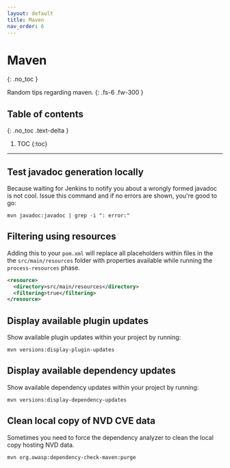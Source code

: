 ```yaml
---
layout: default
title: Maven
nav_order: 6
---
```


# Maven
{: .no_toc }

Random tips regarding maven.
{: .fs-6 .fw-300 }

## Table of contents
{: .no_toc .text-delta }

1. TOC
{:toc}

---

## Test javadoc generation locally

Because waiting for Jenkins to notify you about a wrongly formed javadoc is not cool. Issue this command and if no errors are shown, you're good to go:

```shell
mvn javadoc:javadoc | grep -i ": error:"
```

## Filtering using resources

Adding this to your `pom.xml` will replace all placeholders within files in the the `src/main/resources` folder with properties available while running the `process-resources` phase.

```xml
<resource>
  <directory>src/main/resources</directory>
  <filtering>true</filtering>
</resource>
```

## Display available plugin updates

Show available plugin updates within your project by running:

```shell
mvn versions:display-plugin-updates
```

## Display available dependency updates

Show available dependency updates within your project by running:

```shell
mvn versions:display-dependency-updates
```

## Clean local copy of NVD CVE data

Sometimes you need to force the dependency analyzer to clean the local copy hosting NVD data.

```shell
mvn org.owasp:dependency-check-maven:purge
```
